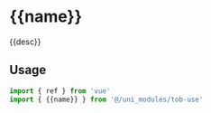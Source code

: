 # {{name}}

{{desc}}

## Usage

```js
import { ref } from 'vue'
import { {{name}} } from '@/uni_modules/tob-use'


```

